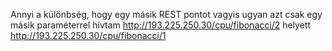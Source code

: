 Annyi a különbség, hogy egy másik REST pontot vagyis ugyan azt csak egy másik paraméterrel hívtam
http://193.225.250.30/cpu/fibonacci/2 helyett http://193.225.250.30/cpu/fibonacci/1
